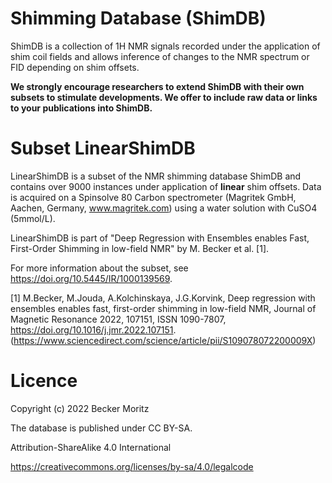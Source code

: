# Shimming Database (ShimDB)

ShimDB is a collection of 1H NMR signals recorded under the application of shim coil fields and allows inference of changes to the NMR spectrum or FID depending on shim offsets.

**We strongly encourage researchers to extend ShimDB with their own subsets to stimulate developments. We offer to include raw data or links to your publications into ShimDB.**

# Subset LinearShimDB

LinearShimDB is a subset of the NMR shimming database ShimDB and contains over 9000 instances under application of **linear** shim offsets. Data is acquired on a Spinsolve 80 Carbon spectrometer (Magritek GmbH, Aachen, Germany, www.magritek.com) using a water solution with CuSO4 (5mmol/L).

LinearShimDB is part of "Deep Regression with Ensembles enables Fast, First-Order Shimming in low-field NMR" by M. Becker et al. [1].

For more information about the subset, see https://doi.org/10.5445/IR/1000139569.

[1] M.Becker, M.Jouda, A.Kolchinskaya, J.G.Korvink, Deep regression with ensembles enables fast, first-order shimming in low-field NMR, Journal of Magnetic Resonance 2022, 107151, ISSN 1090-7807, https://doi.org/10.1016/j.jmr.2022.107151. (https://www.sciencedirect.com/science/article/pii/S109078072200009X)




# Licence 

Copyright (c) 2022 Becker Moritz

The database is published under CC BY-SA.

Attribution-ShareAlike 4.0 International

https://creativecommons.org/licenses/by-sa/4.0/legalcode
